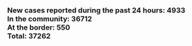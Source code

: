 ### New cases reported during the past 24 hours: 4933<br/>In the community: 36712<br/>At the border: 550<br/>Total: 37262